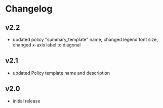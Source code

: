 # Changelog

## v2.2

- updated policy "summary_template" name, changed legend font size, changed x-axis label to diagonal

## v2.1

- updated Policy template name and description

## v2.0

- initial release
